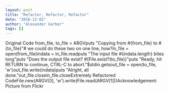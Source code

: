 ```yaml
---
layout: post
title: "Refactor, Refactor, Refactor"
date: "2016-12-02"
author: "Alexander Garber"
tags: []
---
```


Original Code from_file, to_file = ARGVputs "Copying from #{from_file} to #{to_file}"# we could do these two on one line, how?in_file = open(from_file)indata = in_file.readputs "The input file #{indata.length} bites long"puts "Does the output file exist? #{File.exist?(to_file)}"puts "Ready, hit RETURN to continue, CTRL-C to abort."$stdin.getsout_file = open(to_file, 'w')out_file.write(indata)puts "Alright, all done."out_file.closein_file.closeExtremely Refactored CodeFile.new(ARGV[0], 'w').write(File.read(ARGV[1]))Acknowledgement: Picture from Flickr 